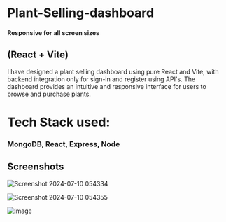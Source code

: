 # Plant-Selling-dashboard 

#### Responsive for all screen sizes

## (React + Vite)

I have designed a plant selling dashboard using pure React and Vite, with  backend integration only for sign-in and register using API's. The dashboard provides an intuitive and responsive interface for users to browse and purchase plants.

# Tech Stack used:
### MongoDB, React, Express, Node

## Screenshots

![Screenshot 2024-07-10 054334](https://github.com/pragyasingh-29/Plant-Selling-dashboard/assets/129204388/e4e80bd1-5e42-433c-ac0c-0ba326b8ce65)



![Screenshot 2024-07-10 054355](https://github.com/pragyasingh-29/Plant-Selling-dashboard/assets/129204388/29ad2be3-d48e-460b-94cf-173a5ae2a1fd)


![image](https://github.com/pragyasingh-29/Plant-Selling-dashboard/assets/129204388/e2aefac8-2395-4a6a-b8c1-3f581ca167dd)
